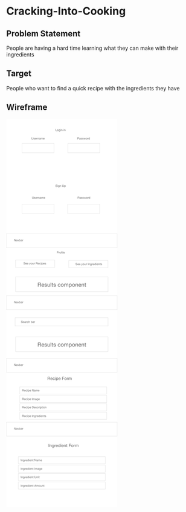 # Cracking-Into-Cooking

## Problem Statement
People are having a hard time learning what they can make with their ingredients

## Target
People who want to find a quick recipe with the ingredients they have


## Wireframe

![wireframe](./wireframe/crackingintocooking.png)